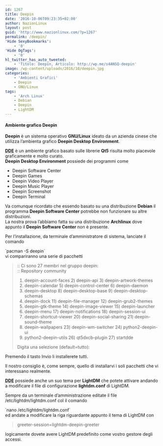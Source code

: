 ```yaml
---
id: 1267
title: Deepin
date: '2016-10-06T09:23:35+02:00'
author: NazionLinux
layout: post
guid: 'http://www.nazionlinux.com/?p=1267'
permalink: /deepin/
'Hide SexyBookmarks':
    - '0'
'Hide OgTags':
    - '0'
hl_twitter_has_auto_tweeted:
    - 'Titolo: Deepin, Articolo: http://wp.me/s4ANSQ-deepin'
image: /wp-content/uploads/2016/10/deepin.jpg
categories:
    - 'Ambienti Grafici'
    - Deepin
    - GNU/Linux
tags:
    - 'Arch Linux'
    - Debian
    - Deepin
    - LightDM
---
```


#### Ambiente grafico Deepin

**Deepin** è un sistema operativo **GNU/Linux** ideato da un azienda cinese che utilizza l’ambienta grafico **Deepin Desktop Environment**.

**<abbr title="Deepin Desktop Environment">DDE</abbr>** è un ambiente grafico basato sulle librerie **Qt5** risulta molto piacevole graficamente e molto curato.  
**Deepin Desktop Environment** possiede dei programmi come

- Deepin Software Center
- Deepin Games
- Deepin Video Player
- Deepin Music Player
- Deepin Screenshot
- Deepin Terminal

Va comunque ricordato che essendo basato su una distribuzione **Debian** il programma **Deepin Software Center** potrebbe non funzionare su altre distribuzioni.  
La nostra prova l’abbiamo fatta su una distribuzione **Archlinux** dove appunto il **Deepin Software Center** non è presente.

Per l’installazione, da terminale d’amministratore di sistema, lanciate il comando

<div class="wp-terminal">`pacman -S deepin`</div>vi compariranno una serie di pacchetti

> :: Ci sono 27 membri nel gruppo deepin:  
> :: Repository community  
>  1) deepin-account-faces 2) deepin-api 3) deepin-artwork-themes  
>  4) deepin-calendar 5) deepin-control-center 6) deepin-daemon  
>  7) deepin-desktop 8) deepin-desktop-base 9) deepin-desktop-schemas  
>  10) deepin-dock 11) deepin-file-manager 12) deepin-grub2-themes  
>  13) deepin-gtk-theme 14) deepin-image-viewer 15) deepin-launcher  
>  16) deepin-menu 17) deepin-notifications 18) deepin-session-ui  
>  19) deepin-shortcut-viewer 20) deepin-social-sharing 21) deepin-sound-theme  
>  22) deepin-wallpapers 23) deepin-wm-switcher 24) python2-deepin-ui  
>  25) python2-deepin-utils 26) qt5dxcb-plugin 27) startdde
> 
> Digita una selezione (default=tutto):

Premendo il tasto Invio li installerete tutti.

Il nostro consiglio è, come sempre, quello di installarvi i soli pacchetti che vi interessano realmente.

**<abbr title="Deepin Desktop Environment">DDE</abbr>** possiede anche un suo tema per **LightDM** che potete attivare andando a modificare il file di configurazione **lightdm.conf** di LightDM.

Sempre da un terminale d’amministrazione editate il file /etc/lightdm/lightdm.conf col il comando

<div class="wp-terminal">`nano /etc/lightdm/lightdm.conf`</div>ed andate a modificare la riga riguardante appunto il tema di LightDM con

> greeter-session=lightdm-deepin-greeter

logicamente dovete avere LightDM predefinito come vostro gestore degli accessi.